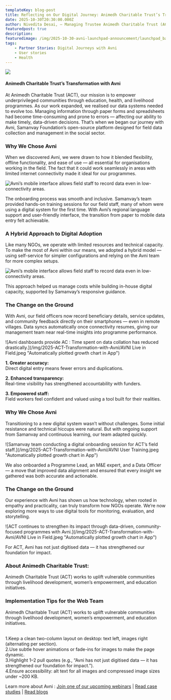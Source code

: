 ```yaml
---
templateKey: blog-post
title: Reflecting on Our Digital Journey: Animedh Charitable Trust’s Transformation with Avni
date: 2025-10-30T20:30:00.000Z
author: Nivedita Desai, – Managing Trustee Animedh Charitable Trust (ACT)
featuredpost: true
description: 
featuredimage: /img/2025-10-30-avni-launchpad-announcement/launchpad_banner.png
tags:
    - Partner Stories: Digital Journeys with Avni
    - User stories
    - Health
---
```


<a href="https://forms.gle/zD2A4cPRtpdcczPe9" target="_blank" rel="noopener noreferrer">
  <img src="/img/2025-ACT-Transformation-with-Avni/AVNI User Trial.jpeg"/>
</a>

<br>

#### Animedh Charitable Trust’s Transformation with Avni

At Animedh Charitable Trust (ACT), our mission is to empower underprivileged communities through education, health, and livelihood programmes. As our work expanded, we realised our data systems needed to evolve too. Managing information through paper forms and spreadsheets had become time-consuming and prone to errors — affecting our ability to make timely, data-driven decisions.
That’s when we began our journey with Avni, Samanvay Foundation’s open-source platform designed for field data collection and management in the social sector.

### Why We Chose Avni

When we discovered Avni, we were drawn to how it blended flexibility, offline functionality, and ease of use — all essential for organisations working in the field. The fact that it could work seamlessly in areas with limited internet connectivity made it ideal for our programmes.

![Avni’s mobile interface allows field staff to record data even in low-connectivity areas.](/img/2025-ACT-Transformation-with-Avni/app_act.png "Avni’s mobile interface allows field staff to record data even in low-connectivity areas.")

The onboarding process was smooth and inclusive. Samanvay’s team provided hands-on training sessions for our field staff, many of whom were using a digital system for the first time. With Avni’s regional language support and user-friendly interface, the transition from paper to mobile data entry felt achievable.

### A Hybrid Approach to Digital Adoption

Like many NGOs, we operate with limited resources and technical capacity. To make the most of Avni within our means, we adopted a hybrid model — using self-service for simpler configurations and relying on the Avni team for more complex setups.

![Avni’s mobile interface allows field staff to record data even in low-connectivity areas.](/img/2025-ACT-Transformation-with-Avni/app_act.png "Avni’s mobile interface allows field staff to record data even in low-connectivity areas.")

This approach helped us manage costs while building in-house digital capacity, supported by Samanvay’s responsive guidance.

### The Change on the Ground

With Avni, our field officers now record beneficiary details, service updates, and community feedback directly on their smartphones — even in remote villages. Data syncs automatically once connectivity resumes, giving our management team near real-time insights into programme performance.

![Avni dashboards provide AC : Time spent on data collation has reduced drastically.](/img/2025-ACT-Transformation-with-Avni/AVNI Live in Field.jpeg "Automatically plotted growth chart in App")

**1. Greater accuracy:**</br>
Direct digital entry means fewer errors and duplications.

**2. Enhanced transparency:**</br>
Real-time visibility has strengthened accountability with funders.

**3. Empowered staff:**</br>
Field workers feel confident and valued using a tool built for their realities.

### Why We Chose Avni

Transitioning to a new digital system wasn’t without challenges. Some initial resistance and technical hiccups were natural. But with ongoing support from Samanvay and continuous learning, our team adapted quickly.

![Samanvay team conducting a digital onboarding session for ACT’s field staff.](/img/2025-ACT-Transformation-with-Avni/AVNI User Training.jpeg "Automatically plotted growth chart in App")

We also onboarded a Programme Lead, an M&E expert, and a Data Officer — a move that improved data alignment and ensured that every insight we gathered was both accurate and actionable.

### The Change on the Ground

Our experience with Avni has shown us how technology, when rooted in empathy and practicality, can truly transform how NGOs operate. We’re now exploring more ways to use digital tools for monitoring, evaluation, and storytelling.

![ACT continues to strengthen its impact through data-driven, community-focused programmes with Avni.](/img/2025-ACT-Transformation-with-Avni/AVNI Live in Field.jpeg "Automatically plotted growth chart in App")

For ACT, Avni has not just digitised data — it has strengthened our foundation for impact.

### About Animedh Charitable Trust:

Animedh Charitable Trust (ACT) works to uplift vulnerable communities through livelihood development, women’s empowerment, and education initiatives.

###  Implementation Tips for the Web Team

Animedh Charitable Trust (ACT) works to uplift vulnerable communities through livelihood development, women’s empowerment, and education initiatives.

<br>
1.Keep a clean two-column layout on desktop: text left, images right (alternating per section).

<br>
2.Use subtle hover animations or fade-ins for images to make the page dynamic.

<br>
3.Highlight 1–2 pull quotes (e.g., “Avni has not just digitised data — it has strengthened our foundation for impact.”).

<br>
4.Ensure accessibility: alt text for all images and compressed image sizes under ~200 KB.

<br>

Learn more about Avni : [Join one of our upcoming webinars](/events) | [Read case studies](/case-studies) | [Read blogs](/blog)

<br><br>
